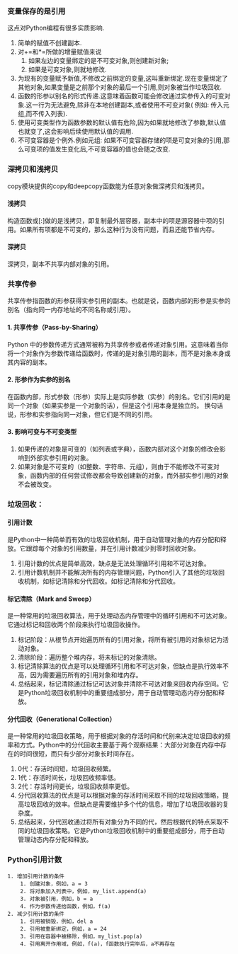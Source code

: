 ### 变量保存的是引用
这点对Python编程有很多实质影响.
1. 简单的赋值不创建副本.
2. 对+=和*=所做的增量赋值来说
    1. 如果左边的变量绑定的是不可变对象,则创建新对象;
    2. 如果是可变对象,则就地修改.
3. 为现有的变量赋予新值,不修改之前绑定的变量,这叫重新绑定.现在变量绑定了其他对象,如果变量是之前那个对象的最后一个引用,则对象被当作垃圾回收.
4. 函数的形参以别名的形式传递.这意味着函数可能会修改通过实参传入的可变对象.这一行为无法避免,除非在本地创建副本,或者使用不可变对象(
例如: 传入元组,而不传入列表).
5. 使用可变类型作为函数参数的默认值有危险,因为如果就地修改了参数,默认值也就变了,这会影响后续使用默认值的调用.
6. 不可变容器是个例外.例如元组: 如果不可变容器存储的项是可变对象的引用,那么可变项的值发生变化后,不可变容器的值也会随之改变.

### 深拷贝和浅拷贝
copy模块提供的copy和deepcopy函数能为任意对象做深拷贝和浅拷贝。

#### 浅拷贝
构造函数或[:]做的是浅拷贝，即复制最外层容器，副本中的项是源容器中项的引用。如果所有项都是不可变的，那么这种行为没有问题，而且还能节省内存。

#### 深拷贝
深拷贝，副本不共享内部对象的引用。

### 共享传参
共享传参指函数的形参获得实参引用的副本。也就是说，函数内部的形参是实参的别名（指向同一内存地址的不同名称或引用）。

#### 1. 共享传参（Pass-by-Sharing）
Python 中的参数传递方式通常被称为共享传参或者传递对象引用。这意味着当你将一个对象作为参数传递给函数时，传递的是对象引用的副本，而不是对象本身或其内容的副本。

#### 2. 形参作为实参的别名
在函数内部，形式参数（形参）实际上是实际参数（实参）的别名。它们引用的是同一个对象（如果实参是一个对象的话），但是这个引用本身是独立的。
换句话说，形参和实参指向同一对象，但它们是不同的引用。

#### 3. 影响可变与不可变类型
1. 如果传递的对象是可变的（如列表或字典），函数内部对这个对象的修改会影响到外部实参引用的对象。
2. 如果对象是不可变的（如整数、字符串、元组），则由于不能修改不可变对象，函数内部的任何尝试修改都会导致创建新的对象，而外部实参引用的对象不会被改变。

### 垃圾回收：

#### 引用计数
是Python中一种简单而有效的垃圾回收机制，用于自动管理对象的内存分配和释放。它跟踪每个对象的引用数量，并在引用计数减少到零时回收对象。 

1. 引用计数的优点是简单高效，缺点是无法处理循环引用和不可达对象。
2. 引用计数机制并不能解决所有的内存管理问题，Python引入了其他的垃圾回收机制，如标记清除和分代回收。如标记清除和分代回收。

#### 标记清除（Mark and Sweep）
是一种常用的垃圾回收算法，用于处理动态内存管理中的循环引用和不可达对象。它通过标记和回收两个阶段来执行垃圾回收操作。

1. 标记阶段：从根节点开始遍历所有的引用对象，将所有被引用的对象标记为活动对象。
2. 清除阶段：遍历整个堆内存，将未标记的对象清除。
3. 标记清除算法的优点是可以处理循环引用和不可达对象，但缺点是执行效率不高，因为需要遍历所有的引用对象和堆内存。
4. 总结起来，标记清除通过标记可达对象并清除不可达对象来回收内存空间。它是Python垃圾回收机制中的重要组成部分，用于自动管理动态内存分配和释放。

#### 分代回收（Generational Collection）
是一种常用的垃圾回收策略，用于根据对象的存活时间和代别来决定垃圾回收的频率和方式。Python中的分代回收主要基于两个观察结果：大部分对象在内存中存在的时间很短，而只有少部分对象长时间存在。

1. 0代：存活时间短，垃圾回收频繁。
2. 1代：存活时间长，垃圾回收频率低。
3. 2代：存活时间更长，垃圾回收频率更低。
4. 分代回收算法的优点是可以根据对象的存活时间采取不同的垃圾回收策略，提高垃圾回收的效率。但缺点是需要维护多个代的信息，增加了垃圾回收器的复杂度。
5. 总结起来，分代回收通过将所有对象分为不同的代，然后根据代的特点采取不同的垃圾回收策略。它是Python垃圾回收机制中的重要组成部分，用于自动管理动态内存分配和释放。

### Python引用计数

    1. 增加引用计数的条件
        1. 创建对象，例如，a = 3
        2. 将对象加入列表中，例如，my_list.append(a)
        3. 对象被引用，例如，b = a
        4. 作为参数传递给函数，例如，f(a)
    2. 减少引用计数的条件
        1. 引用被销毁，例如，del a
        2. 引用被重新绑定，例如，a = 24
        3. 引用在容器中被移除，例如，my_list.pop(a)
        4. 引用离开作用域，例如，f(a)，f函数执行完毕后，a不再存在